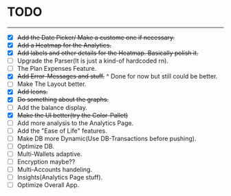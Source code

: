 # TODO
--- 

- [x] ~~Add the Date Picker/ Make a custome one if necessary.~~
- [x] ~~Add a Heatmap for the Analytics.~~
- [x] ~~Add labels and other details for the Heatmap. Basically polish it.~~
- [ ] Upgrade the Parser(It is just a kind-of hardcoded rn).
- [ ] The Plan Expenses Feature. 
- [x] ~~Add Error-Messages and stuff.~~
            ^ Done for now but still could be better.
- [ ] Make The Layout better.
- [x] ~~Add Icons.~~
- [x] ~~Do something about the graphs.~~
- [ ] Add the balance display.
- [x] ~~Make the UI better(try the Color-Pallet)~~
- [ ] Add more analysis to the Analytics Page.
- [ ] Add the "Ease of Life" features.
- [ ] Make DB more Dynamic(Use DB-Transactions before pushing).
- [ ] Optimize DB.
- [ ] Multi-Wallets adaptive.
- [ ] Encryption maybe??
- [ ] Multi-Accounts handeling.
- [ ] Insights(Analytics Page stuff).
- [ ] Optimize Overall App.